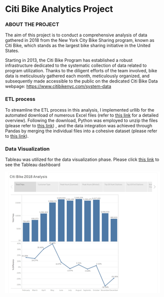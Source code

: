 # Citi Bike Analytics Project

### ABOUT THE PROJECT

The aim of this project is to conduct a comprehensive analysis of data gathered in 2018 from the New York City Bike Sharing program, known as Citi Bike, which stands as the largest bike sharing initiative in the United States.

Starting in 2013, the Citi Bike Program has established a robust infrastructure dedicated to the systematic collection of data related to program utilization. Thanks to the diligent efforts of the team involved, bike data is meticulously gathered each month, meticulously organized, and subsequently made accessible to the public on the dedicated Citi Bike Data webpage: https://www.citibikenyc.com/system-data

### ETL process

To streamline the ETL process in this analysis, I implemented urllib for the automated download of numerous Excel files (refer to [this link](https://github.com/jwoh1323/Citi-Bike-Analytics-Project/blob/a43f046b56c8bd6b4bb12e1dbac44501882f0683/app.py) for a detailed overview). Following the download, Python was employed to unzip the files (please refer to [this link](https://github.com/jwoh1323/Citi-Bike-Analytics-Project/blob/a43f046b56c8bd6b4bb12e1dbac44501882f0683/unzip_files.ipynb)) , and the data integration was achieved through Pandas by merging the individual files into a cohesive dataset (please refer to [this link](https://github.com/jwoh1323/Citi-Bike-Analytics-Project/blob/a43f046b56c8bd6b4bb12e1dbac44501882f0683/merge_rawdata.ipynb)).

### Data Visualization

Tableau was utilized for the data visualization phase.
Please click [this link](https://jwoh1323.github.io/Mapping-Web-Project/) to see the Tableau dashboard

![alt text](https://github.com/jwoh1323/Citi-Bike-Analytics-Project/blob/a0229fedbdffc0f2705dd48ced4b321b208d3690/pro1.jpg) 
